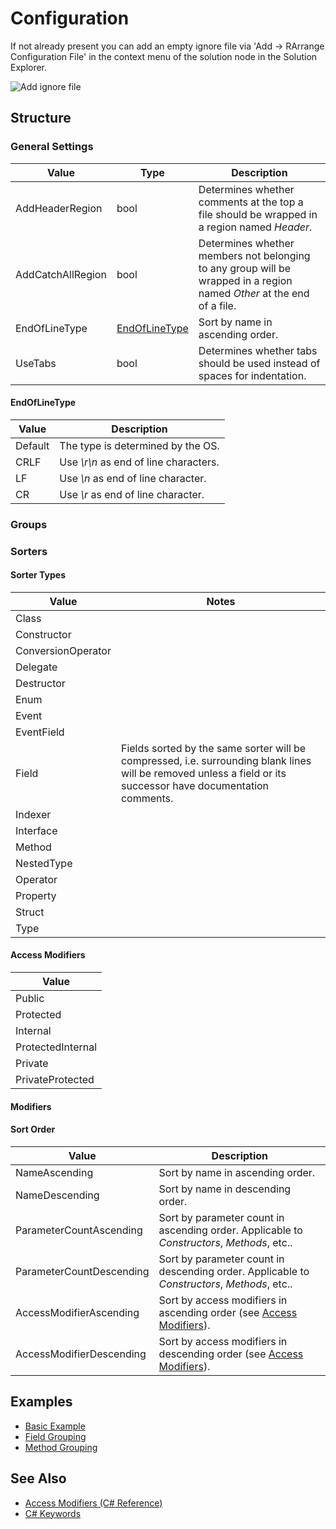 # Configuration

If not already present you can add an empty ignore file via 'Add -> RArrange Configuration File' in the context menu of the solution node in the Solution Explorer.

![Add ignore file](assets/addconfigurationfile.png)

## Structure

### General Settings

| Value             | Type                            | Description                                                                                                           |
|-------------------|---------------------------------|-----------------------------------------------------------------------------------------------------------------------|
| AddHeaderRegion   | bool                            | Determines whether comments at the top a file should be wrapped in a region named _Header_.                           |
| AddCatchAllRegion | bool                            | Determines whether members not belonging to any group will be wrapped in a region named _Other_ at the end of a file. |
| EndOfLineType     | [EndOfLineType](#endoflinetype) | Sort by name in ascending order.                                                                                      |
| UseTabs           | bool                            | Determines whether tabs should be used instead of spaces for indentation.                                             |

#### EndOfLineType

| Value   | Description                           |
|---------|---------------------------------------|
| Default | The type is determined by the OS.     |
| CRLF    | Use _\r\n_ as end of line characters. |
| LF      | Use _\n_ as end of line character.   |
| CR      | Use _\r_ as end of line character.   |

### Groups

### Sorters

#### Sorter Types

| Value              | Notes |
|--------------------|-------|
| Class              |       |
| Constructor        |       |
| ConversionOperator |       |
| Delegate           |       |
| Destructor         |       |
| Enum               |       |
| Event              |       |
| EventField         |       |
| Field              | Fields sorted by the same sorter will be compressed, i.e. surrounding blank lines will be removed unless a field or its successor have documentation comments. |
| Indexer            |       |
| Interface          |       |
| Method             |       |
| NestedType         |       |
| Operator           |       |
| Property           |       |
| Struct             |       |
| Type               |       |

#### Access Modifiers

| Value             |
|-------------------|
| Public            |
| Protected         |
| Internal          |
| ProtectedInternal |
| Private           |
| PrivateProtected  |

#### Modifiers

#### Sort Order

| Value                    | Description                                                                                 |
|--------------------------|---------------------------------------------------------------------------------------------|
| NameAscending            | Sort by name in ascending order.                                                            |
| NameDescending           | Sort by name in descending order.                                                           |
| ParameterCountAscending  | Sort by parameter count in ascending order. Applicable to _Constructors_, _Methods_, etc..  |
| ParameterCountDescending | Sort by parameter count in descending order. Applicable to _Constructors_, _Methods_, etc.. |
| AccessModifierAscending  | Sort by access modifiers in ascending order (see [Access Modifiers](#access-modifiers)).    |
| AccessModifierDescending | Sort by access modifiers in descending order (see [Access Modifiers](#access-modifiers)).   |

## Examples

- [Basic Example](./configuration_example_basic.md)
- [Field Grouping](./configuration_example_fieldgrouping.md)
- [Method Grouping](./configuration_example_methodgrouping.md)

## See Also

- [Access Modifiers (C# Reference)](https://docs.microsoft.com/en-us/dotnet/csharp/language-reference/keywords/access-modifiers)
- [C# Keywords](https://docs.microsoft.com/en-us/dotnet/csharp/language-reference/keywords)
